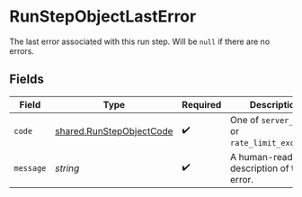 # RunStepObjectLastError

The last error associated with this run step. Will be `null` if there are no errors.


## Fields

| Field                                                                       | Type                                                                        | Required                                                                    | Description                                                                 |
| --------------------------------------------------------------------------- | --------------------------------------------------------------------------- | --------------------------------------------------------------------------- | --------------------------------------------------------------------------- |
| `code`                                                                      | [shared.RunStepObjectCode](../../../sdk/models/shared/runstepobjectcode.md) | :heavy_check_mark:                                                          | One of `server_error` or `rate_limit_exceeded`.                             |
| `message`                                                                   | *string*                                                                    | :heavy_check_mark:                                                          | A human-readable description of the error.                                  |